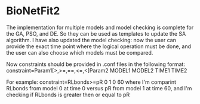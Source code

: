 # BioNetFit2
The implementation for multiple models and model checking is complete for the GA, PSO, and DE. So they can be used as templates to update the SA algorithm.
I have also updated the model checking: now the user can provide the exact time point where the logical operation must be done, and the user can also choose which models must be compared.

Now constraints should be provided in .conf files in the following format:
      constraint=Param1[>,>=,==,<=,<]Param2 MODEL1 MODEL2 TIME1 TIME2

For example:
      constraint=RLbonds>=pR 0 1 0 60
where I'm comparint RLbonds from model 0 at time 0 versus pR from model 1 at time 60, and I'm checking if RLbonds is greater then or equal to pR
